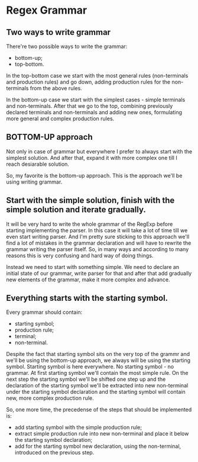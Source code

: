 # Regex Grammar

## Two ways to write grammar

There're two possible ways to write the grammar:
  - bottom-up;
  - top-bottom.


In the top-bottom case we start with the most general rules (non-terminals and production rules) and go down, adding production rules for the non-terminals from the above rules.

In the bottom-up case we start with the simplest cases - simple terminals and non-terminals. After that we go to the top, combining previously declared terminals and non-terminals and adding new ones, formulating more general and complex production rules.

## BOTTOM-UP approach

Not only in case of grammar but everywhere I prefer to always start with the simplest solution. And after that, expand it with more complex one till I reach desiarable solution.

So, my favorite is the bottom-up approach. This is the approach we'll be using writing grammar.

## Start with the simple solution, finish with the simple solution and iterate gradually.

It will be very hard to write the whole grammar of the RegExp before starting implementing the parser. In this case it will take a lot of time till we even start writing parser. And I'm pretty sure sticking to this approach we'll find a lot of mistakes in the grammar declaration and will have to rewrite the grammar writing the parser itself. So, in many ways and according to many reasons this is very confusing and hard way of doing things.

Instead we need to start with something simple. We need to declare an initial state of our grammar, write parser for that and after that add gradually new elements of the grammar, make it more complex and advance.

## Everything starts with the starting symbol.

Every grammar should contain:
- starting symbol;
- production rule;
- terminal;
- non-terminal.

Despite the fact that starting symbol sits on the very top of the grammr and we'll be using the bottom-up approach, we always will be using the starting symbol. Starting symbol is here everywhere. No starting symbol - no grammar. At first starting symbol we'll contain the most simple rule. On the next step the starting symbol we'll be shifted one step up and the declaration of the starting symbol we'll be extracted into new non-terminal under the starting symbol declaration and the starting symbol will contain new, more complex production rule.

So, one more time, the precedense of the steps that should be implemented is:
- add starting symbol with the simple production rule;
- extract simple production rule into new non-terminal and place it below the starting symbol declaration;
- add for the starting symbol new declaration, using the non-terminal, introduced on the previous step.
